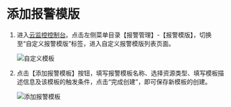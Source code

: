 # 添加报警模版

1. 进入[云监控控制台](https://cms-console.jdcloud.com/overview)。点击左侧菜单目录【报警管理】-【报警模版】，切换至“自定义报警模版”标签，进入自定义报警模版列表页面。  

    ![自定义模板](../../../../../../image/Cloud-Monitor/9-mb-zdy.png)  

2. 点击【添加报警模板】按钮，填写报警模板名称、选择资源类型、填写模板描述信息及该模板的触发条件，点击“完成创建”，即可保存新模板的创建。  

   ![添加报警模板](../../../../../../image/Cloud-Monitor/9-mb-zdy-tj.png) 

